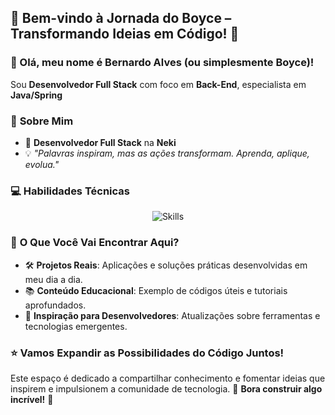 ## 🚀 Bem-vindo à Jornada do Boyce – Transformando Ideias em Código! 👋
### 👋 Olá, meu nome é **Bernardo Alves** (ou simplesmente **Boyce**)!
Sou **Desenvolvedor Full Stack** com foco em **Back-End**, especialista em **Java/Spring**
### 🧩 **Sobre Mim**
- 💼 **Desenvolvedor Full Stack** na **Neki**
- 💡 _"Palavras inspiram, mas as ações transformam. Aprenda, aplique, evolua."_

### 💻 **Habilidades Técnicas**

<div align="center">
  <img src="https://skillicons.dev/icons?i=js,ts,react,vue,nextjs,nodejs,java,spring,mysql,postgres,aws,docker,kafka,rabbitmq" alt="Skills" />
</div>

### 🎯 **O Que Você Vai Encontrar Aqui?**
- 🛠️ **Projetos Reais**: Aplicações e soluções práticas desenvolvidas em meu dia a dia.
- 📚 **Conteúdo Educacional**: Exemplo de códigos úteis e tutoriais aprofundados.
- 🚀 **Inspiração para Desenvolvedores**: Atualizações sobre ferramentas e tecnologias emergentes.

### ⭐ **Vamos Expandir as Possibilidades do Código Juntos!**
Este espaço é dedicado a compartilhar conhecimento e fomentar ideias que inspirem e impulsionem a comunidade de tecnologia.
🚀 **Bora construir algo incrível!** 🚀
